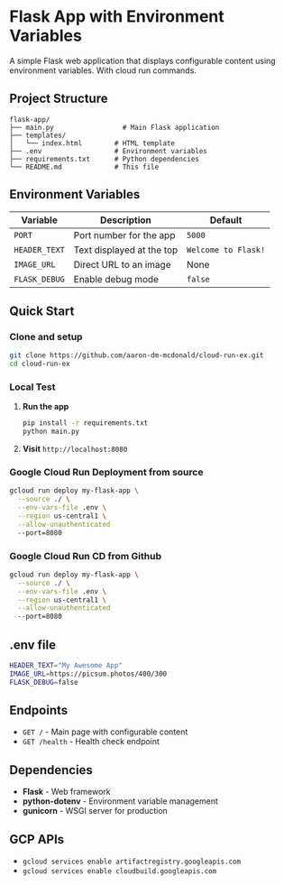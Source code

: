 # Flask App with Environment Variables

A simple Flask web application that displays configurable content using environment variables. With cloud run commands.


## Project Structure

```
flask-app/
├── main.py                 # Main Flask application
├── templates/
│   └── index.html        # HTML template
├── .env                  # Environment variables
├── requirements.txt      # Python dependencies       
└── README.md             # This file
```

## Environment Variables

| Variable | Description | Default |
|----------|-------------|---------|
| `PORT` | Port number for the app | `5000` |
| `HEADER_TEXT` | Text displayed at the top | `Welcome to Flask!` |
| `IMAGE_URL` | Direct URL to an image | None |
| `FLASK_DEBUG` | Enable debug mode | `false` |

## Quick Start

### Clone and setup
   ```bash
   git clone https://github.com/aaron-dm-mcdonald/cloud-run-ex.git
   cd cloud-run-ex
   ```

### Local Test

1. **Run the app**
   ```bash
   pip install -r requirements.txt
   python main.py
   ```

2. **Visit** `http://localhost:8080`

### Google Cloud Run Deployment from source

   ```bash
   gcloud run deploy my-flask-app \
     --source ./ \
     --env-vars-file .env \
     --region us-central1 \
     --allow-unauthenticated
     --port=8080
   ```

### Google Cloud Run CD from Github

   ```bash
   gcloud run deploy my-flask-app \
     --source ./ \
     --env-vars-file .env \
     --region us-central1 \
     --allow-unauthenticated
     --port=8080
   ```


## .env file
```bash
HEADER_TEXT="My Awesome App"
IMAGE_URL=https://picsum.photos/400/300
FLASK_DEBUG=false
```

## Endpoints

- `GET /` - Main page with configurable content
- `GET /health` - Health check endpoint

## Dependencies

- **Flask** - Web framework
- **python-dotenv** - Environment variable management
- **gunicorn** - WSGI server for production

## GCP APIs

- `gcloud services enable artifactregistry.googleapis.com`
- `gcloud services enable cloudbuild.googleapis.com`



